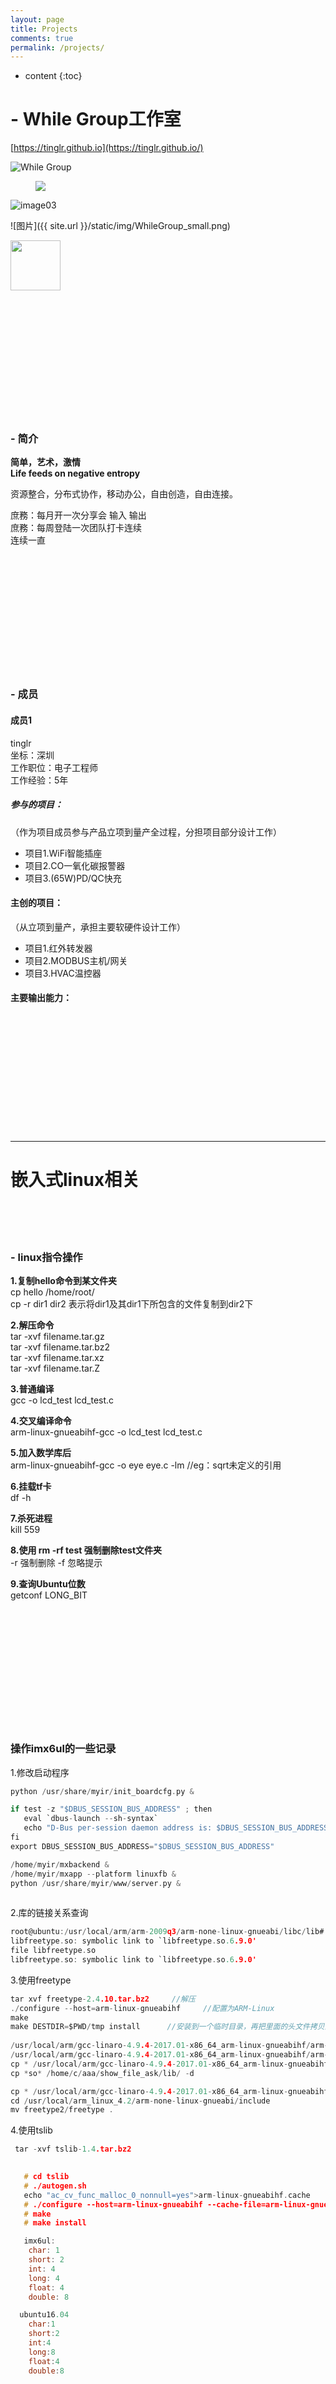 ```yaml
---
layout: page
title: Projects
comments: true
permalink: /projects/
---
```


* content
{:toc}

# - While Group工作室 #

[https://tinglr.github.io](https://tinglr.github.io/)
  
![While Group](static\img\WhileGroup_small.png)  






<figure>
<a><img src="{{site.url}}/static/img/WhileGroup_small.png"></a>
</figure>

![image03](https://github.com/tinglr/tinglr.github.io/static/img/WhileGroup_small.png)

![图片]({{ site.url }}/static/img/WhileGroup_small.png)


<img width="80" height="80" src="static/img/WhileGroup_small.png"/>

<br><br><br><br><br><br><br><br><br><br><br>

###  **- 简介**

**简单，艺术，激情**<br>
**Life feeds on negative entropy**<br>

资源整合，分布式协作，移动办公，自由创造，自由连接。<br>

庶務：每月开一次分享会 输入 输出<br>
庶務：每周登陆一次团队打卡连续<br>
连续一直<br>


<br><br><br><br><br><br><br><br><br><br><br>


###  **- 成员**

#### **成员1**

tinglr<br>
坐标：深圳<br>
工作职位：电子工程师<br>
工作经验：5年<br>


##### **参与的项目：**<br>
（作为项目成员参与产品立项到量产全过程，分担项目部分设计工作）<br>
   * 项目1.WiFi智能插座
   * 项目2.CO一氧化碳报警器
   * 项目3.(65W)PD/QC快充
   
#### **主创的项目：**
（从立项到量产，承担主要软硬件设计工作）<br>
   * 项目1.红外转发器
   * 项目2.MODBUS主机/网关
   * 项目3.HVAC温控器

#### **主要输出能力：**

<br><br><br><br><br><br><br><br><br><br><br>


----------


# 嵌入式linux相关 #

<br><br><br>

###  **- linux指令操作**

**1.复制hello命令到某文件夹**<br>
cp hello /home/root/<br>
cp -r dir1 dir2 表示将dir1及其dir1下所包含的文件复制到dir2下

**2.解压命令**<br>
tar -xvf filename.tar.gz<br>
tar -xvf filename.tar.bz2<br>
tar -xvf filename.tar.xz<br>
tar -xvf filename.tar.Z<br>

**3.普通编译**<br>
gcc -o lcd_test lcd_test.c

**4.交叉编译命令**<br>
arm-linux-gnueabihf-gcc -o lcd_test lcd_test.c

**5.加入数学库后**<br>
arm-linux-gnueabihf-gcc -o eye eye.c -lm //eg：sqrt未定义的引用

**6.挂载tf卡**<br>
df -h

**7.杀死进程**<br>
kill 559
  
**8.使用 rm -rf test 强制删除test文件夹**<br>
-r 强制删除
-f 忽略提示
  
**9.查询Ubuntu位数**<br>
getconf LONG_BIT



<br><br><br><br><br><br><br><br><br><br><br>

### **操作imx6ul的一些记录**

1.修改启动程序<br>

```c
python /usr/share/myir/init_boardcfg.py &

if test -z "$DBUS_SESSION_BUS_ADDRESS" ; then
   eval `dbus-launch --sh-syntax`
   echo "D-Bus per-session daemon address is: $DBUS_SESSION_BUS_ADDRESS"
fi
export DBUS_SESSION_BUS_ADDRESS="$DBUS_SESSION_BUS_ADDRESS"

/home/myir/mxbackend &
/home/myir/mxapp --platform linuxfb &
python /usr/share/myir/www/server.py &
 
```

 
 2.库的链接关系查询<br>
```c
root@ubuntu:/usr/local/arm/arm-2009q3/arm-none-linux-gnueabi/libc/lib# file libfreetype.so
libfreetype.so: symbolic link to `libfreetype.so.6.9.0'
file libfreetype.so
libfreetype.so: symbolic link to `libfreetype.so.6.9.0'
```

3.使用freetype<br>
```c
tar xvf freetype-2.4.10.tar.bz2     //解压
./configure --host=arm-linux-gnueabihf     //配置为ARM-Linux
make
make DESTDIR=$PWD/tmp install      //安装到一个临时目录，再把里面的头文件拷贝到我们的交叉编译工具链里面去
  
/usr/local/arm/gcc-linaro-4.9.4-2017.01-x86_64_arm-linux-gnueabihf/arm-linux-gnueabihf/libc/lib#
/usr/local/arm/gcc-linaro-4.9.4-2017.01-x86_64_arm-linux-gnueabihf/arm-linux-gnueabihf/libc/usr/include#
cp * /usr/local/arm/gcc-linaro-4.9.4-2017.01-x86_64_arm-linux-gnueabihf/arm-linux-gnueabihf/libc/lib -d -rf
cp *so* /home/c/aaa/show_file_ask/lib/ -d

cp * /usr/local/arm/gcc-linaro-4.9.4-2017.01-x86_64_arm-linux-gnueabihf/arm-linux-gnueabihf/libc/usr/include -rf
cd /usr/local/arm_linux_4.2/arm-none-linux-gnueabi/include
mv freetype2/freetype .
```
  
4.使用tslib<br>
```c
 tar -xvf tslib-1.4.tar.bz2

 
   # cd tslib
   # ./autogen.sh
   echo "ac_cv_func_malloc_0_nonnull=yes">arm-linux-gnueabihf.cache 
   # ./configure --host=arm-linux-gnueabihf --cache-file=arm-linux-gnueabihf.cache --enable-inputapi=no -prefix=/usr/local/tslib 
   # make
   # make install
```

```c
   imx6ul:
	char: 1
	short: 2
	int: 4
	long: 4
	float: 4
	double: 8

  ubuntu16.04 
	char:1
	short:2
	int:4
	long:8
	float:4
	double:8
```


<br><br><br><br><br><br><br><br><br><br><br>



  
4、表格 （建议在表格前空一行，否则可能影响表格无法显示）
 
 表头  | 表头  | 表头
 ---- | ----- | ------  
 单元格内容  | 单元格内容 | 单元格内容 
 单元格内容  | 单元格内容 | 单元格内容  
 








<br><br><br><br><br><br><br><br><br><br><br>



----------
# - 网站导航

常用网站：<br>
[新加坡网站](http://14.29.226.209:81/)<br>
[Github](https://github.com/)<br>
[Python库](https://www.lfd.uci.edu/~gohlke/pythonlibs/)<br>
[搜狗翻译](https://fanyi.sogou.com/)<br>
[拷贝兔](https://cp.anyknew.com/)<br>
[在线实用工具集合PDF转HTML](https://www.toolnb.com/)<br>


有趣网站：<br>
[大学资源网：http://www.dxzy163.com/](http://www.dxzy163.com/)<br>
[简答题：http://www.jiandati.com/](http://www.jiandati.com/)<br>
[必看网（人生必看的书籍）：https://www.biikan.com/](https://www.biikan.com/)<br>
[查无此人（刷新网站，展现一张AI 生成的人脸照片](https://thispersondoesnotexist.com/)<br>
[术语在线：http://www.termonline.cn/](http://www.termonline.cn/)<br>


资源搜索  
[DogeDoge搜索引擎](http://www.dogedoge.com)<br>
[视频资源下载爱扒](https://www.zyboe.com/)<br>
[电影天堂https://www.dy2018.com/](https://www.dy2018.com/)<br>
[奶牛快传](https://www.cowtransfer.com)<br>
[文叔叔（大文件传输，不限速）](https://www.wenshushu.cn/)<br>
[香当网（年终总结，个人简历，事迹材料，租赁合同，演讲稿）](https://www.xiangdang.net/)<br>
[二维码生成](https://cli.im/)<br>
[码力全开（UI的资源库）](https://www.maliquankai.com/designnav/)<br>
[图片无限变放大](http://bigjpg.com/zh)<br>
[小森林导航](http://www.xsldh6.com/)<br>

[找免费字体](http://www.hellofont.cn/)<br>
[查字体是否可以商用网站](https://fonts.safe.360.cn/)<br>
[爱给网（免费下载音效视频）](http://www.aigei.com/)<br>
[在线视频剪辑](https://bilibili.clipchamp.com/editor)<br>




阿木影视：https://www.aosk.online/   
电影推荐（分类别致）：http://www.mvcat.com  
APP影院：https://app.movie

去看TV：https://www.qukantv.net/

动漫视频网：http://www.zzzfun.com/

94神马电影网：http://www.9rmb.com/

NO视频官网：http://www.novipnoad.com/

蓝光画质电影：http://www.languang.co/

在线看剧：http://dy.27234.cn/

大数据导航：http://hao.199it.com/

多功能图片网站：

https://www.logosc.cn/so/

牛牛TV：http://www.ziliao6.com/tv/

VideoFk解析视频：

http://www.videofk.com/

蓝调网站：http://lcoc.top/vip2.3/

永久资源采集网：

http://www.yongjiuzy1.com/





学设计 


免费音频素材：https://icons8.cn/music

新CG儿（视频素材模板，无水印+免费下载）：

https://www.newcger.com/

Iconfont（阿里巴巴矢量图标库）：

https://www.iconfont.cn/

小图标下载：https://www.easyicon.net/

Flight Icon：https://www.flighticon.co/

第一字体转换器：http://www.diyiziti.com/

doyoudosh（平面设计）：

www.doyoudo.com

企业宣传视频在线制作：https://duomu.tv/

MAKE海报设计官网：http://maka.im/



搞文档

即书（在线制作PPT）：

https://www.keysuper.com/

PDF处理：https://smallpdf.com/cn

PDF处理：https://www.ilovepdf.com/zh-cn

PDF处理：https://www.pdfpai.com/

PDF处理：https://www.hipdf.cn/

图片压缩，PDF处理：

https://docsmall.com/

腾讯文档（在线协作编辑和管理文档）：

docs.qq.com

ProcessOn（在线协作制作结构图）：

www.processon.com

iLovePDF（在线转换PDF利器）：

www.ilovepdf.com

PPT在线制作：https://www.woodo.cn/

PDF24工具（pdf处理工具）：

https://tools.pdf24.org/en

IMGBOT（在线图片处理）：

www.imgbot.ai

福昕云编辑（在线编辑PDF）：

edit.foxitcloud.cn

TinyPNG（在线压缩图片）：tinypng.com



优品PPT（模板下载）：

http://www.ypppt.com/

第一PPT（模板下载）：

http://www.1ppt.com/xiazai/

三顿PPT导航：sandunppt.com




找图片

电脑壁纸：http://lcoc.top/bizhi/

https://unsplash.com/

https://pixabay.com/

https://www.pexels.com/

https://visualhunt.com/

https://www.ssyer.com/

彼岸图网：http://pic.netbian.com/

极像素（超高清大图）：

https://www.sigoo.com/

免费版权图片搜索：

https://www.logosc.cn/so/


<br><br><br><br><br><br><br><br><br><br><br>


----------

